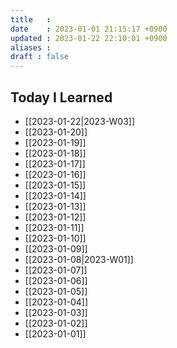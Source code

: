 ```yaml
---
title   : 
date    : 2023-01-01 21:15:17 +0900
updated : 2023-01-22 22:10:01 +0900
aliases : 
draft : false
---
```

## Today I Learned
- [[2023-01-22|2023-W03]]
- [[2023-01-20]]
- [[2023-01-19]]
- [[2023-01-18]]
- [[2023-01-17]]
- [[2023-01-16]]
- [[2023-01-15]]
- [[2023-01-14]]
- [[2023-01-13]]
- [[2023-01-12]]
- [[2023-01-11]] 
- [[2023-01-10]]
- [[2023-01-09]]
- [[2023-01-08|2023-W01]]
- [[2023-01-07]]
- [[2023-01-06]]
- [[2023-01-05]]
- [[2023-01-04]]
- [[2023-01-03]]
- [[2023-01-02]]
- [[2023-01-01]]
